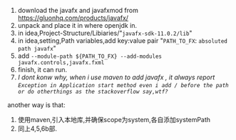 <!--
 * @Github: https://github.com/Certseeds
 * @Organization: SUSTech
 * @Author: nanoseeds
 * @Date: 2020-03-17 21:09:25
 * @LastEditors: nanoseeds
 * @LastEditTime: 2020-03-18 00:42:52
 java,javafx,idea.
 -->
1. download the javafx and javafxmod from https://gluonhq.com/products/javafx/
2. unpack and place it in where openjdk in.
3. in idea,Project-Structure/Libiaries/"`javafx-sdk-11.0.2/lib`"
4. in idea,setting,Path variables,add key:value pair "`PATH_TO_FX`: `absoluted path javafx`"
5. add `--module-path ${PATH_TO_FX} --add-modules javafx.controls,javafx.fxml`
6. finish, it can run.
7. *I dont konw why, when i use maven to add javafx , it always report `Exception in Application start method even i add / before the path or do otherthings as the stackoverflow say,wtf?`*




another way is that:
1. 使用maven,引入本地库,并确保scope为system,各自添加systemPath
2. 同上4,5,6b部.